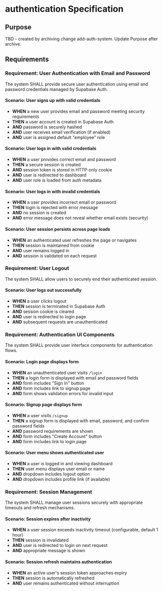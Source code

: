# authentication Specification

## Purpose
TBD - created by archiving change add-auth-system. Update Purpose after archive.
## Requirements
### Requirement: User Authentication with Email and Password
The system SHALL provide secure user authentication using email and password credentials managed by Supabase Auth.

#### Scenario: User signs up with valid credentials
- **WHEN** a new user provides email and password meeting security requirements
- **THEN** a user account is created in Supabase Auth
- **AND** password is securely hashed
- **AND** user receives email verification (if enabled)
- **AND** user is assigned default "employee" role

#### Scenario: User logs in with valid credentials
- **WHEN** a user provides correct email and password
- **THEN** a secure session is created
- **AND** session token is stored in HTTP-only cookie
- **AND** user is redirected to dashboard
- **AND** user role is loaded from auth metadata

#### Scenario: User logs in with invalid credentials
- **WHEN** a user provides incorrect email or password
- **THEN** login is rejected with error message
- **AND** no session is created
- **AND** error message does not reveal whether email exists (security)

#### Scenario: User session persists across page loads
- **WHEN** an authenticated user refreshes the page or navigates
- **THEN** session is maintained from cookie
- **AND** user remains logged in
- **AND** session is validated on each request

### Requirement: User Logout
The system SHALL allow users to securely end their authenticated session.

#### Scenario: User logs out successfully
- **WHEN** a user clicks logout
- **THEN** session is terminated in Supabase Auth
- **AND** session cookie is cleared
- **AND** user is redirected to login page
- **AND** subsequent requests are unauthenticated

### Requirement: Authentication UI Components
The system SHALL provide user interface components for authentication flows.

#### Scenario: Login page displays form
- **WHEN** an unauthenticated user visits `/login`
- **THEN** a login form is displayed with email and password fields
- **AND** form includes "Sign In" button
- **AND** form includes link to signup page
- **AND** form shows validation errors for invalid input

#### Scenario: Signup page displays form
- **WHEN** a user visits `/signup`
- **THEN** a signup form is displayed with email, password, and confirm password fields
- **AND** password requirements are shown
- **AND** form includes "Create Account" button
- **AND** form includes link to login page

#### Scenario: User menu shows authenticated user
- **WHEN** a user is logged in and viewing dashboard
- **THEN** user menu displays user email or name
- **AND** dropdown includes logout option
- **AND** dropdown includes profile link (if available)

### Requirement: Session Management
The system SHALL manage user sessions securely with appropriate timeouts and refresh mechanisms.

#### Scenario: Session expires after inactivity
- **WHEN** a user session exceeds inactivity timeout (configurable, default 1 hour)
- **THEN** session is invalidated
- **AND** user is redirected to login on next request
- **AND** appropriate message is shown

#### Scenario: Session refresh maintains authentication
- **WHEN** an active user's session token approaches expiry
- **THEN** session is automatically refreshed
- **AND** user remains authenticated without interruption

